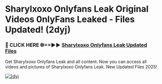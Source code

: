 # Sharylxoxo Onlyfans Leak Original Videos 0nlyFans Leaked - Files Updated! (2dyj)

<h3>🔴 CLICK HERE 🌐==►► <a href="https://tinyurl.com/4seja8ks" rel="nofollow">Sharylxoxo Onlyfans Leak Updated Files</a></h3>

Get Sharylxoxo Onlyfans Leak and all content. Now you can access all videos and pictures of Sharylxoxo Onlyfans Leak. New Updated Files 2025!

[![2dyj](https://i.imgur.com/EWjZXRe.gif)](https://tinyurl.com/4seja8ks)
